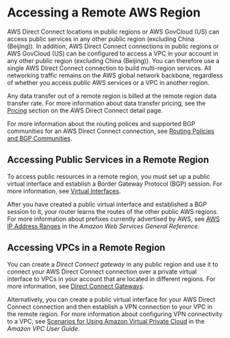 # Accessing a Remote AWS Region<a name="remote_regions"></a>

AWS Direct Connect locations in public regions or AWS GovCloud \(US\) can access public services in any other public region \(excluding China \(Beijing\)\)\. In addition, AWS Direct Connect connections in public regions or AWS GovCloud \(US\) can be configured to access a VPC in your account in any other public region \(excluding China \(Beijing\)\)\. You can therefore use a single AWS Direct Connect connection to build multi\-region services\. All networking traffic remains on the AWS global network backbone, regardless of whether you access public AWS services or a VPC in another region\.

Any data transfer out of a remote region is billed at the remote region data transfer rate\. For more information about data transfer pricing, see the [Pricing](http://aws.amazon.com/directconnect/pricing/) section on the AWS Direct Connect detail page\.

For more information about the routing polices and supported BGP communities for an AWS Direct Connect connection, see [Routing Policies and BGP Communities](routing-and-bgp.md)\.

## Accessing Public Services in a Remote Region<a name="inter-region-public"></a>

To access public resources in a remote region, you must set up a public virtual interface and establish a Border Gateway Protocol \(BGP\) session\. For more information, see [Virtual Interfaces](WorkingWithVirtualInterfaces.md)\.

After you have created a public virtual interface and established a BGP session to it, your router learns the routes of the other public AWS regions\. For more information about prefixes currently advertised by AWS, see [AWS IP Address Ranges](http://docs.aws.amazon.com/general/latest/gr/aws-ip-ranges.html) in the *Amazon Web Services General Reference*\.

## Accessing VPCs in a Remote Region<a name="inter-region-private"></a>

You can create a *Direct Connect gateway* in any public region and use it to connect your AWS Direct Connect connection over a private virtual interface to VPCs in your account that are located in different regions\. For more information, see [Direct Connect Gateways](direct-connect-gateways.md)\.

Alternatively, you can create a public virtual interface for your AWS Direct Connect connection and then establish a VPN connection to your VPC in the remote region\. For more information about configuring VPN connectivity to a VPC, see [Scenarios for Using Amazon Virtual Private Cloud](http://docs.aws.amazon.com/AmazonVPC/latest/UserGuide/VPC_Scenarios.html) in the *Amazon VPC User Guide*\. 